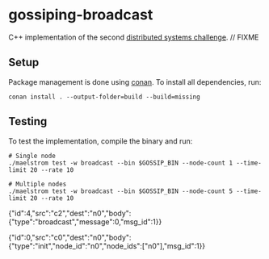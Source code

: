 # gossiping-broadcast

C++ implementation of the second [distributed systems challenge](https://fly.io/dist-sys/).  // FIXME

## Setup

Package management is done using [conan](https://docs.conan.io/2.0/tutorial/consuming_packages/build_simple_cmake_project.html). To install all dependencies, run:

```
conan install . --output-folder=build --build=missing
```

## Testing

To test the implementation, compile the binary and run:

```
# Single node
./maelstrom test -w broadcast --bin $GOSSIP_BIN --node-count 1 --time-limit 20 --rate 10

# Multiple nodes
./maelstrom test -w broadcast --bin $GOSSIP_BIN --node-count 5 --time-limit 20 --rate 10
```

{"id":4,"src":"c2","dest":"n0","body":{"type":"broadcast","message":0,"msg_id":1}}

{"id":0,"src":"c0","dest":"n0","body":{"type":"init","node_id":"n0","node_ids":["n0"],"msg_id":1}}
